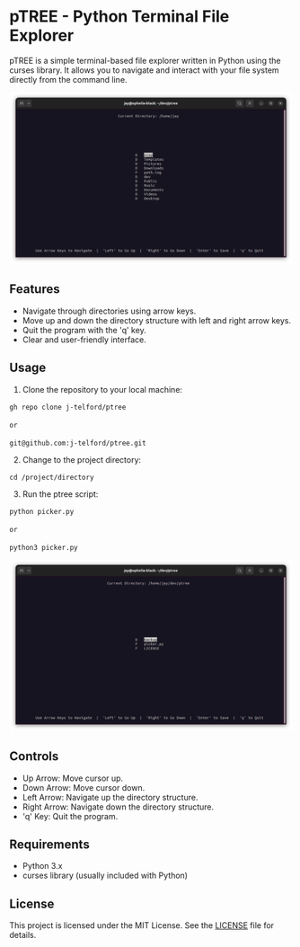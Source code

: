 # pTREE - Python Terminal File Explorer

pTREE is a simple terminal-based file explorer written in Python using the curses library. It allows you to navigate and interact with your file system directly from the command line.

![Screenshot](assets/img/ptree-main.png)

## Features

- Navigate through directories using arrow keys.
- Move up and down the directory structure with left and right arrow keys.
- Quit the program with the 'q' key.
- Clear and user-friendly interface.

## Usage

1. Clone the repository to your local machine:

```
gh repo clone j-telford/ptree

or

git@github.com:j-telford/ptree.git

```

2. Change to the project directory:

```
cd /project/directory

```

3. Run the ptree script:

```
python picker.py

or 

python3 picker.py

```

![Project Screenshot](assets/img/ptree-project1.png)

## Controls

- Up Arrow: Move cursor up.
- Down Arrow: Move cursor down.
- Left Arrow: Navigate up the directory structure.
- Right Arrow: Navigate down the directory structure.
- 'q' Key: Quit the program.

## Requirements

- Python 3.x
- curses library (usually included with Python)

## License

This project is licensed under the MIT License. See the [LICENSE](LICENSE) file for details.

